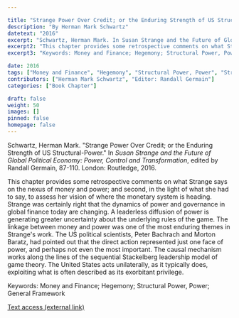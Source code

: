 ```yaml
---

title: "Strange Power Over Credit; or the Enduring Strength of US Structural-Power"
description: "By Herman Mark Schwartz"
datetext: "2016"
excerpt: "Schwartz, Herman Mark. In Susan Strange and the Future of Global Political Economy: Power, Control and Transformation, edited by Randall Germain, 87-110. London: Routledge, 2016."
excerpt2: "This chapter provides some retrospective comments on what Strange says on the nexus of money and power; and second, in the light of what she had to say, to assess her vision of where the monetary system is heading. Strange was certainly right that the dynamics of power and governance in global finance today are changing. A leaderless diffusion of power is generating greater uncertainty about the underlying rules of the game. The linkage between money and power was one of the most enduring themes in Strange's work. The US political scientists, Peter Bachrach and Morton Baratz, had pointed out that the direct action represented just one face of power, and perhaps not even the most important. The causal mechanism works along the lines of the sequential Stackelberg leadership model of game theory. The United States acts unilaterally, as it typically does, exploiting what is often described as its exorbitant privilege."
excerpt3: "Keywords: Money and Finance; Hegemony; Structural Power, Power; General Framework"

date: 2016
tags: ["Money and Finance", "Hegemony", "Structural Power, Power", "Strange-Influenced Works", "2010's"]
contributors: ["Herman Mark Schwartz", "Editor: Randall Germain"]
categories: ["Book Chapter"]

draft: false
weight: 50
images: []
pinned: false
homepage: false
---
```


Schwartz, Herman Mark. "Strange Power Over Credit; or the Enduring Strength of US Structural-Power." In *Susan Strange and the Future of Global Political Economy: Power, Control and Transformation*, edited by Randall Germain, 87-110. London: Routledge, 2016.

This chapter provides some retrospective comments on what Strange says on the nexus of money and power; and second, in the light of what she had to say, to assess her vision of where the monetary system is heading. Strange was certainly right that the dynamics of power and governance in global finance today are changing. A leaderless diffusion of power is generating greater uncertainty about the underlying rules of the game. The linkage between money and power was one of the most enduring themes in Strange's work. The US political scientists, Peter Bachrach and Morton Baratz, had pointed out that the direct action represented just one face of power, and perhaps not even the most important. The causal mechanism works along the lines of the sequential Stackelberg leadership model of game theory. The United States acts unilaterally, as it typically does, exploiting what is often described as its exorbitant privilege.

Keywords: Money and Finance; Hegemony; Structural Power, Power; General Framework

[Text access (external link)](https://www.worldcat.org/title/948603852)
